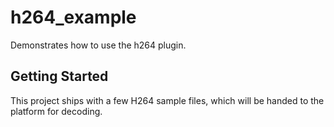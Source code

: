 # h264_example

Demonstrates how to use the h264 plugin.

## Getting Started

This project ships with a few H264 sample files, which will be handed to the platform for decoding.